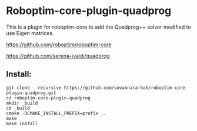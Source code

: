 Roboptim-core-plugin-quadprog
=============================

This is a plugin for roboptim-core to add the Quadprog++ solver modified to use Eigen matrices.

https://github.com/roboptim/roboptim-core

https://github.com/serena-ivaldi/quadprog

Install:
--------

    git clone --recursive https://github.com/sovannara-hak/roboptim-core-plugin-quadprog.git
    cd roboptim-core-plugin-quadprog
    mkdir _build
    cd _build
    cmake -DCMAKE_INSTALL_PREFIX=prefix ..
    make 
    make install
